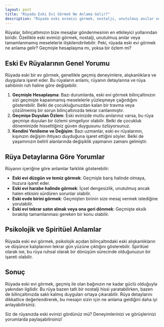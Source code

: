 ```yaml
---
layout: post
title: "Rüyada Eski Evi Görmek Ne Anlama Gelir?"
description: "Rüyada eski evimizi görmek, nostalji, unutulmuş anılar veya tamamlanmamış meselelerle ilişkilendirilebilir."
---
```


Rüyalar, bilinçaltımızın bize mesajlar göndermesinin en etkileyici yollarından biridir. Özellikle eski evimizi görmek, nostalji, unutulmuş anılar veya tamamlanmamış meselelerle ilişkilendirilebilir. Peki, rüyada eski evi görmek ne anlama gelir? Geçmişle hesaplaşma mı, yoksa bir özlem mi?

## Eski Ev Rüyalarının Genel Yorumu

Rüyada eski bir ev görmek, genellikle geçmiş deneyimlere, alışkanlıklara ve duygulara işaret eder. Bu rüyaların anlamı, rüyanın detaylarına ve rüya sahibinin ruh haline göre değişebilir.

1. **Geçmişle Hesaplaşma**: Bazı durumlarda, eski evi görmek bilinçaltınızın sizi geçmişte kapanmamış meselelerle yüzleşmeye çağırdığını gösterebilir. Belki de çocukluğunuzdan kalan bir travma veya çözülmemiş bir sorun bilinçaltınızda tekrar canlanmıştır.
2. **Geçmişe Duyulan Özlem**: Eski evinizde mutlu anılarınız varsa, bu rüya geçmişe duyulan bir özlemi simgeliyor olabilir. Belki de çocukluk döneminizde hissettiğiniz güven duygusunu özlüyorsunuz.
3. **Kendini Yenileme ve Değişim**: Bazı uzmanlar, eski ev rüyalarının, kışınızın değişim ihtiyacı duyduğuna işaret ettiğini söyler. Belki de yaşamınızın belirli alanlarında değişiklik yapmanın zamanı gelmiştir.

## Rüya Detaylarına Göre Yorumlar

Rüyanın içeriğine göre anlamlar farklılık gösterebilir:

- **Eski evi düzgün ve temiz görmek**: Geçmişle barış halinde olmaya, huzura işaret eder.
- **Eski evi harabe halinde görmek**: İçsel dengesizlik, unutulmuş ancak halen etkisini sürdüren sorunlar olabilir.
- **Eski evde birini görmek**: Geçmişten birinin size mesaj vermek istediğine yorulabilir.
- **Eski evi tekrar satın almak veya ona geri dönmek**: Geçmişte eksik bırakılıp tamamlanması gereken bir konu olabilir.

## Psikolojik ve Spiritüel Anlamlar

Rüyada eski evi görmek, psikolojik açıdan bilinçaltındaki eski alışkanlıkların ve düşünce kalıplarının tekrar gün yüzüne çıktığını gösterebilir. Spiritüel olarak ise, bu rüya ruhsal olarak bir dönüşüm sürecinde olduğunuzun bir işareti olabilir.

## Sonuç

Rüyada eski evi görmek, geçmiş ile olan bağınızın ne kadar güclü olduğuyla yakından ilgilidir. Bu rüya bazen tatlı bir nostalji hissi yaratabilirken, bazen de bilinçaltınızda saklı kalmış duyguları ortaya çıkarabilir. Rüya detaylarını dikkatlice değerlendirerek, bu mesajın sizin için ne anlama geldiğini daha iyi anlayabilirsiniz.

Siz de rüyanızda eski evinizi gördünüz mü? Deneyimlerinizi ve görüşlerinizi yorumlarda paylaşabilirsiniz!